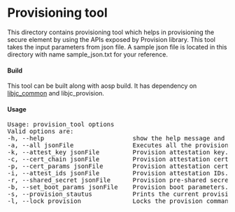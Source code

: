# Provisioning tool
This directory contains provisioning tool which helps in provisioning 
the secure element by using the APIs exposed by Provision library.
This tool takes the input parameters from json file. A sample
json file is located in this directory with name sample_json.txt for
your reference.

#### Build
This tool can be built along with aosp build. It has dependency on 
[libjc_common](https://github.com/BKSSMVenkateswarlu/JavaCardKeymaster/blob/master/HAL/keymaster/Android.bp) and
libjc_provision.

#### Usage
<pre>
Usage: provision_tool options
Valid options are:
-h, --help                        show the help message and exit.
-a, --all jsonFile                Executes all the provision commands.
-k, --attest_key jsonFile         Provision attestation key.
-c, --cert_chain jsonFile         Provision attestation certificate chain.
-p, --cert_params jsonFile        Provision attestation certificate parameters.
-i, --attest_ids jsonFile         Provision attestation IDs.
-r, --shared_secret jsonFile      Provision pre-shared secret.
-b, --set_boot_params jsonFile    Provision boot parameters.
-s, --provision_stautus           Prints the current provision status.
-l, --lock_provision              Locks the provision commands.
</pre>

